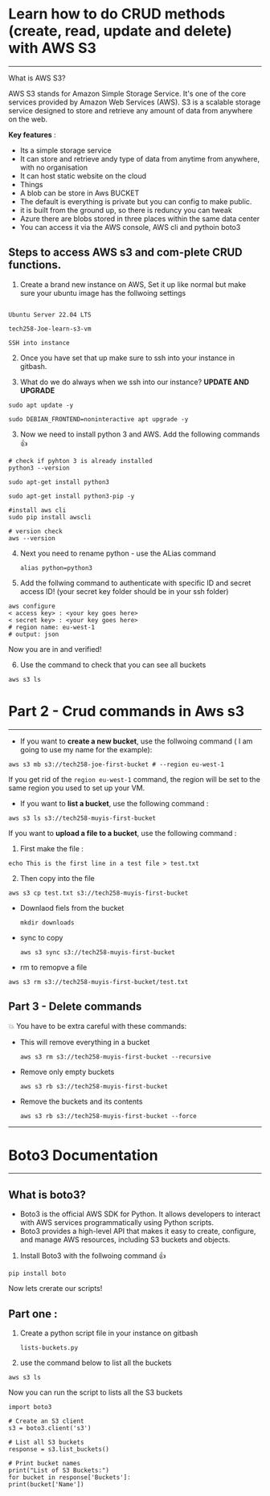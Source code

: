 # Learn how to do CRUD methods (create, read, update and delete) with AWS S3
*******************

What is AWS S3?

AWS S3 stands for Amazon Simple Storage Service. It's one of the core services provided by Amazon Web Services (AWS). S3 is a scalable storage service designed to store and retrieve any amount of data from anywhere on the web.

**Key features** : 

* Its a simple storage service 
* It can store and retrieve andy type of data from anytime from anywhere, with no organisation
* It can host static website on the cloud 
* Things 
* A blob can be store in Aws BUCKET 
* The default is everything is private but you can config to make public.
* it is built from the ground up, so there is reduncy you can tweak 
* Azure there are blobs stored in three places within the same data center
* You can access it via the AWS console, AWS cli and pythoin boto3


## Steps to access AWS s3 and com-plete CRUD functions.

1. Create a brand new instance on AWS, Set it up like normal but make sure your ubuntu image has the follwoing settings 

```

Ubuntu Server 22.04 LTS

tech258-Joe-learn-s3-vm

SSH into instance
```

2. Once you have set that up make sure to ssh into your instance in gitbash. 

3. What do we do always when we ssh into our instance? **UPDATE AND UPGRADE**

```
sudo apt update -y

sudo DEBIAN_FRONTEND=noninteractive apt upgrade -y
```

3. Now we need to install python 3 and AWS. Add the following commands 👍

```
# check if pyhton 3 is already installed
python3 --version 

sudo apt-get install python3

sudo apt-get install python3-pip -y

#install aws cli
sudo pip install awscli 

# version check
aws --version 
```

4. Next you need to rename python  - use the ALias command
   
   ```
   alias python=python3 
   ```
   
   

5. 
   Add the follwing command to authenticate with specific ID and secret access ID!
   (your secret key folder should be in your ssh folder)

```
aws configure
< access key> : <your key goes here>
< secret key> : <your key goes here>
# region name: eu-west-1
# output: json
```


Now you are in and verified! 

6. Use the command to check that you can see all buckets

```
aws s3 ls
```

# Part 2 - Crud commands in Aws s3
******************
* If you want to **create a new bucket**, use the follwoing command ( I am going to use my name for the example): 
```
aws s3 mb s3://tech258-joe-first-bucket # --region eu-west-1
```

  If you get rid of the ```region eu-west-1``` command, the region will be set to the same region you used to set up your VM. 

*  If you want to **list a bucket**, use the following command : 
   
```
aws s3 ls s3://tech258-muyis-first-bucket
```
   If you want to **upload a file to a bucket**, use the following command : 
   1. First make the file : 
```
echo This is the first line in a test file > test.txt
```
2. Then copy into the file
```
aws s3 cp test.txt s3://tech258-muyis-first-bucket
```

* Downlaod fiels from the bucket 
  ```
  mkdir downloads
  ```

* sync to copy 
  ```
  aws s3 sync s3://tech258-muyis-first-bucket
  ```
* rm to remopve a file 
```
aws s3 rm s3://tech258-muyis-first-bucket/test.txt
```
## Part 3 - Delete commands 
 💥
 You have to be extra careful with these commands: 

* This will remove everything in a bucket
  
  ```
  aws s3 rm s3://tech258-muyis-first-bucket --recursive
  ```

* Remove only empty buckets 
  ```
  aws s3 rb s3://tech258-muyis-first-bucket
  ```
* Remove the buckets and its contents 
  ```
  aws s3 rb s3://tech258-muyis-first-bucket --force
  ```

***************************


# Boto3 Documentation 
*************************
## What is boto3? 
* Boto3 is the official AWS SDK for Python. It allows developers to interact with AWS services programmatically using Python scripts. 
* Boto3 provides a high-level API that makes it easy to create, configure, and manage AWS resources, including S3 buckets and objects.

 1. Install Boto3 with the follwoing command 👍

```
pip install boto
```

Now lets crerate our scripts!

## Part one : 

1. Create a python script file in your instance on gitbash 
   ```
   lists-buckets.py
   ```
2. use the command below to list all the buckets
```
aws s3 ls
```

Now you can run the script to lists all the S3 buckets 

```
import boto3

# Create an S3 client
s3 = boto3.client('s3')

# List all S3 buckets
response = s3.list_buckets()

# Print bucket names
print("List of S3 Buckets:")
for bucket in response['Buckets']:
print(bucket['Name'])
```












